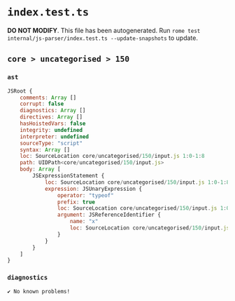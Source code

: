 # `index.test.ts`

**DO NOT MODIFY**. This file has been autogenerated. Run `rome test internal/js-parser/index.test.ts --update-snapshots` to update.

## `core > uncategorised > 150`

### `ast`

```javascript
JSRoot {
	comments: Array []
	corrupt: false
	diagnostics: Array []
	directives: Array []
	hasHoistedVars: false
	integrity: undefined
	interpreter: undefined
	sourceType: "script"
	syntax: Array []
	loc: SourceLocation core/uncategorised/150/input.js 1:0-1:8
	path: UIDPath<core/uncategorised/150/input.js>
	body: Array [
		JSExpressionStatement {
			loc: SourceLocation core/uncategorised/150/input.js 1:0-1:8
			expression: JSUnaryExpression {
				operator: "typeof"
				prefix: true
				loc: SourceLocation core/uncategorised/150/input.js 1:0-1:8
				argument: JSReferenceIdentifier {
					name: "x"
					loc: SourceLocation core/uncategorised/150/input.js 1:7-1:8 (x)
				}
			}
		}
	]
}
```

### `diagnostics`

```
✔ No known problems!

```
